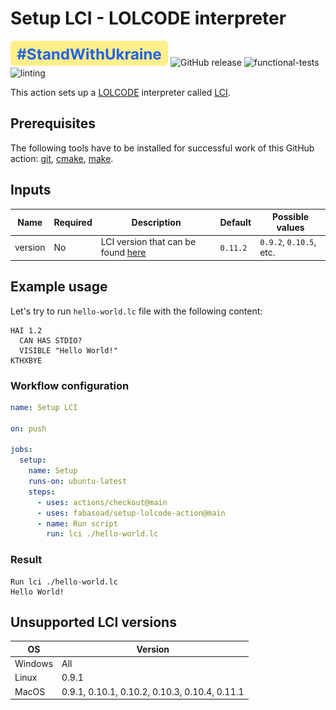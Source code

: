 # Setup LCI - LOLCODE interpreter

[![Stand With Ukraine](https://raw.githubusercontent.com/vshymanskyy/StandWithUkraine/main/badges/StandWithUkraine.svg)](https://stand-with-ukraine.pp.ua)
![GitHub release](https://img.shields.io/github/v/release/fabasoad/setup-lolcode-action?include_prereleases)
![functional-tests](https://github.com/fabasoad/setup-lolcode-action/actions/workflows/functional-tests.yml/badge.svg)
![linting](https://github.com/fabasoad/setup-lolcode-action/actions/workflows/linting.yml/badge.svg)

This action sets up a [LOLCODE](http://www.lolcode.org/) interpreter called [LCI](https://github.com/justinmeza/lci).

## Prerequisites

The following tools have to be installed for successful work of this GitHub action:
[git](https://git-scm.com), [cmake](https://cmake.org), [make](https://www.gnu.org/software/make/manual/make.html).

## Inputs

<!-- prettier-ignore-start -->
| Name    | Required | Description                                                                  | Default  | Possible values         |
|---------|----------|------------------------------------------------------------------------------|----------|-------------------------|
| version | No       | LCI version that can be found [here](https://github.com/justinmeza/lci/tags) | `0.11.2` | `0.9.2`, `0.10.5`, etc. |
<!-- prettier-ignore-end -->

## Example usage

Let's try to run `hello-world.lc` file with the following content:

```cobol
HAI 1.2
  CAN HAS STDIO?
  VISIBLE "Hello World!"
KTHXBYE
```

### Workflow configuration

```yaml
name: Setup LCI

on: push

jobs:
  setup:
    name: Setup
    runs-on: ubuntu-latest
    steps:
      - uses: actions/checkout@main
      - uses: fabasoad/setup-lolcode-action@main
      - name: Run script
        run: lci ./hello-world.lc
```

### Result

```text
Run lci ./hello-world.lc
Hello World!
```

## Unsupported LCI versions

<!-- prettier-ignore-start -->
| OS      | Version                                       |
|---------|-----------------------------------------------|
| Windows | All                                           |
| Linux   | 0.9.1                                         |
| MacOS   | 0.9.1, 0.10.1, 0.10.2, 0.10.3, 0.10.4, 0.11.1 |
<!-- prettier-ignore-end -->
